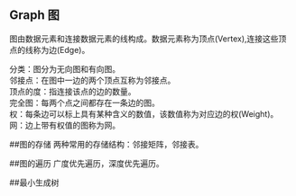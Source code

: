 ## Graph 图
  图由数据元素和连接数据元素的线构成。数据元素称为顶点(Vertex),连接这些顶点的线称为边(Edge)。    

  分类：图分为无向图和有向图。    
  邻接点：在图中一边的两个顶点互称为邻接点。    
  顶点的度：指连接该点的边的数量。    
  完全图：每两个点之间都存在一条边的图。   
  权：每条边可以标上具有某种含义的数值，该数值称为对应边的权(Weight)。    
  网：边上带有权值的图称为网。    


##图的存储
  两种常用的存储结构：邻接矩阵，邻接表。

##图的遍历
  广度优先遍历，深度优先遍历。

##最小生成树
  
